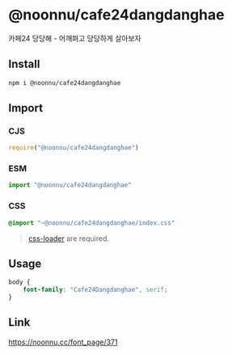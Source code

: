 # @noonnu/cafe24dangdanghae
카페24 당당해 - 어깨펴고 당당하게 살아보자

## Install
```sh
npm i @noonnu/cafe24dangdanghae
```
## Import
### CJS
```js
require("@noonnu/cafe24dangdanghae")
```
### ESM
```js
import "@noonnu/cafe24dangdanghae"
```
### CSS 
```css
@import "~@noonnu/cafe24dangdanghae/index.css"
```
> [css-loader](https://github.com/webpack-contrib/css-loader) are required.

## Usage
```css
body {
    font-family: "Cafe24Dangdanghae", serif;
}
```

## Link
https://noonnu.cc/font_page/371